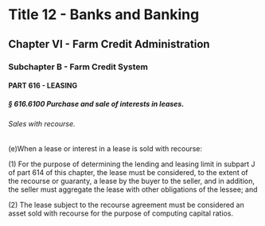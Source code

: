
# Title 12 - Banks and Banking
## Chapter VI - Farm Credit Administration
### Subchapter B - Farm Credit System
#### PART 616 - LEASING
##### § 616.6100 Purchase and sale of interests in leases.
###### Sales with recourse.

(e)When a lease or interest in a lease is sold with recourse:

(1) For the purpose of determining the lending and leasing limit in subpart J of part 614 of this chapter, the lease must be considered, to the extent of the recourse or guaranty, a lease by the buyer to the seller, and in addition, the seller must aggregate the lease with other obligations of the lessee; and

(2) The lease subject to the recourse agreement must be considered an asset sold with recourse for the purpose of computing capital ratios.
